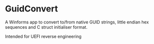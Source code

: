 # GuidConvert

A Winforms app to convert to/from native GUID strings, little endian hex sequences and C struct initialiser format.

Intended for UEFI reverse engineering